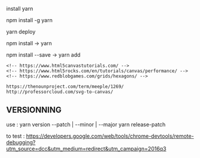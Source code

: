 install yarn

npm install -g yarn

yarn deploy

npm install → yarn

npm install --save <name> → yarn add <name>

    <!-- https://www.html5canvastutorials.com/ -->
    <!-- https://www.html5rocks.com/en/tutorials/canvas/performance/ -->
    <!-- https://www.redblobgames.com/grids/hexagons/ -->

    https://thenounproject.com/term/meeple/1269/
    http://professorcloud.com/svg-to-canvas/

## VERSIONNING

use : yarn version --patch | --minor | --major
yarn release-patch

to test :
https://developers.google.com/web/tools/chrome-devtools/remote-debugging?utm_source=dcc&utm_medium=redirect&utm_campaign=2016q3
